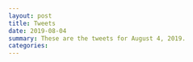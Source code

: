 ```yaml
---
layout: post
title: Tweets
date: 2019-08-04
summary: These are the tweets for August 4, 2019.
categories:
---
```


